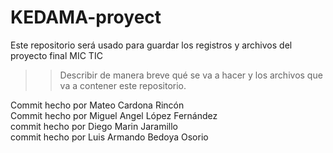 # KEDAMA-proyect
Este repositorio será usado para guardar los registros y archivos del proyecto final MIC TIC 
>>Describir de manera breve qué se va a hacer y los archivos que va a contener este repositorio. 

Commit hecho por Mateo Cardona Rincón <br>
Commit hecho por Miguel Angel López Fernández <br>
commit hecho por Diego Marin Jaramillo  <br>
commit hecho por Luis Armando Bedoya Osorio 

